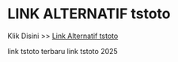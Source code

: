 # LINK ALTERNATIF tstoto

Klik Disini >> <a href="https://linksto.pages.dev/">Link Alternatif tstoto </a>

link tstoto terbaru
link tstoto 2025